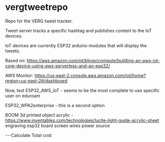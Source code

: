 # vergtweetrepo
Repo for the VERG tweet tracker.


Tweet server tracks a specific hashtag and publishes content to the IoT devices. 

IoT devices are currently ESP32 arduino modules that will display the tweets.


Based on:
https://aws.amazon.com/pt/blogs/compute/building-an-aws-iot-core-device-using-aws-serverless-and-an-esp32/


AWS Monitor: https://us-east-2.console.aws.amazon.com/iot/home?region=us-east-2#/dashboard


Now, test 
ESP32_AWS_IoT - seems to be the most complete to use specific user on eduroam

ESP32_WPA2enterprise - this is a second option


BOOM
3d printed object 
acrylic 
	- https://www.inventables.com/technologies/lucite-light-guide-acrylic-sheet
engraving 
esp32 board
screen
wires
power source

---Calculate Total cost
